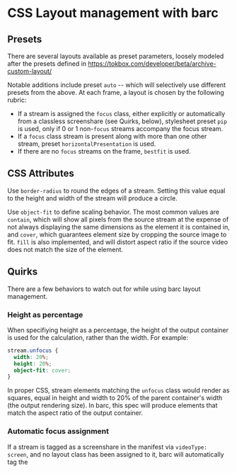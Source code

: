 # CSS Layout management with barc

## Presets

There are several layouts available as preset parameters, loosely modeled after
the presets defined in https://tokbox.com/developer/beta/archive-custom-layout/

Notable additions include preset `auto` -- which will selectively use different
presets from the above. At each frame, a layout is chosen by the following
rubric: 

* If a stream is assigned the `focus` class, either explicitly or automatically
  from a classless screenshare (see Quirks, below), stylesheet preset `pip` is
  used, only if 0 or 1 non-`focus` streams accompany the focus stream.
* If a `focus` class stream is present along with more than one other stream,
  preset `horizontalPresentation` is used.
* If there are no `focus` streams on the frame, `bestfit` is used.

## CSS Attributes

Use `border-radius` to round the edges of a stream. Setting this value equal
to the height and width of the stream will produce a circle.

Use `object-fit` to define scaling behavior. The most common values are
`contain`, which will show all pixels from the source stream at the expense of
not always displaying the same dimensions as the element it is contained in,
and `cover`, which guarantees element size by cropping the source image to fit.
`fill` is also implemented, and will distort aspect ratio if the source video
does not match the size of the element.

## Quirks

There are a few behaviors to watch out for while using barc layout management.

### Height as percentage

When specifiying height as a percentage, the height of the output container is
used for the calculation, rather than the width. For example:

```css
stream.unfocus {
  width: 20%;
  height: 20%;
  object-fit: cover;
}
```

In proper CSS, stream elements matching the `unfocus` class would render as
squares, equal in height and width to 20% of the parent container's width (the
output rendering size). In barc, this spec will produce elements that match the
aspect ratio of the output container.

### Automatic focus assignment

If a stream is tagged as a screenshare in the manifest via `videoType: screen`,
and no layout class has been assigned to it, barc will automatically tag the
